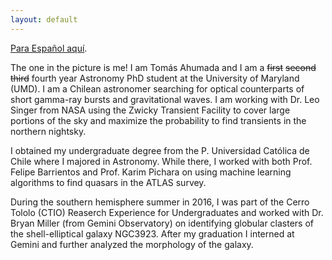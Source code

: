 ```yaml
---
layout: default
---
```



[Para Español aquí](./bio_es.html).

The one in the picture is me! I am Tomás Ahumada and I am a ~~first~~  ~~second~~ ~~third~~  fourth year Astronomy PhD student at the University of Maryland (UMD). I am a Chilean astronomer searching for optical counterparts of short gamma-ray bursts and gravitational waves. I am working with Dr. Leo Singer from NASA using the Zwicky Transient Facility to cover large portions of the sky and maximize the probability to find transients in the northern nightsky. 

I obtained my undergraduate degree from the P. Universidad Católica de Chile where I majored in Astronomy. While there, I worked with both Prof. Felipe Barrientos and Prof. Karim Pichara on using machine learning algorithms to find quasars in the ATLAS survey. 

During the southern hemisphere summer in 2016, I was part of the Cerro Tololo (CTIO) Reaserch Experience for Undergraduates and worked with Dr. Bryan Miller (from Gemini Observatory) on identifying globular clasters of the shell-elliptical galaxy NGC3923. After my graduation I interned at Gemini and further analyzed the morphology of the galaxy.


